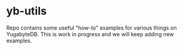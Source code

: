 # yb-utils
Repo contains some useful "how-to" examples for various things on YugabyteDB. This is work in progress and we will keep adding new examples.
